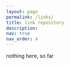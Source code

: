 ```yaml
---
layout: page
permalink: /links/
title: link repository
description: 
nav: true
nav_order: 4
---
```


nothing here, so far
